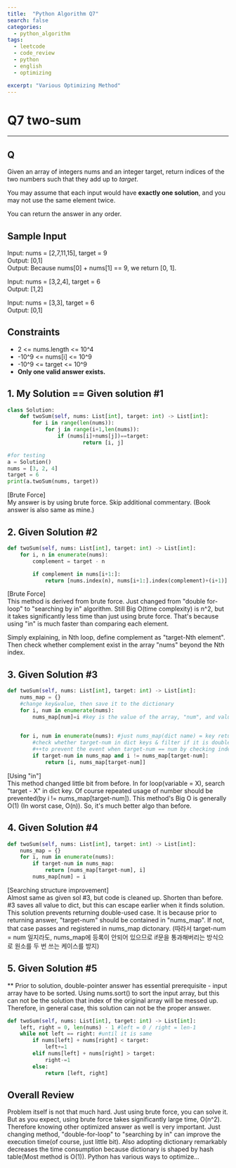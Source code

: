 ```yaml
---
title:  "Python Algorithm Q7"
search: false
categories: 
  - python_algorithm
tags:
  - leetcode
  - code_review
  - python
  - english
  - optimizing

excerpt: "Various Optimizing Method"
---
```


# Q7 two-sum
___

## Q
Given an array of integers nums and an integer target, return indices of the two numbers such that they add up to _target_.

You may assume that each input would have __exactly one solution__, and you may not use the same element twice.

You can return the answer in any order.

## Sample Input
Input: nums = [2,7,11,15], target = 9  
Output: [0,1]  
Output: Because nums[0] + nums[1] == 9, we return [0, 1].

Input: nums = [3,2,4], target = 6  
Output: [1,2]  

Input: nums = [3,3], target = 6  
Output: [0,1]  

## Constraints
- 2 <= nums.length <= 10^4
- -10^9 <= nums[i] <= 10^9
- -10^9 <= target <= 10^9
- __Only one valid answer exists.__

## 1. My Solution == Given solution #1
```py
class Solution:
    def twoSum(self, nums: List[int], target: int) -> List[int]:
        for i in range(len(nums)):
            for j in range(i+1,len(nums)):
                if (nums[i]+nums[j])==target:
                        return [i, j]

#for testing
a = Solution()
nums = [3, 2, 4]
target = 6
print(a.twoSum(nums, target))
```
[Brute Force]  
My answer is by using brute force. Skip additional commentary. (Book answer is also same as mine.)

## 2. Given Solution #2
```py
def twoSum(self, nums: List[int], target: int) -> List[int]:
    for i, n in enumerate(nums):
        complement = target - n

        if complement in nums[i+1:]:
            return [nums.index(n), nums[i+1:].index(complement)+(i+1)]
```

[Brute Force]  
This method is derived from brute force. Just changed from "double for-loop" to "searching by in" algorithm. Still Big O(time complexity) is n^2, but it takes significantly less time than just using brute force. That's because using "in" is much faster than comparing each element.  

Simply explaining, in Nth loop, define complement as "target-Nth element". Then check whether complement exist in the array "nums" beyond the Nth index.

## 3. Given Solution #3
```py
def twoSum(self, nums: List[int], target: int) -> List[int]:
    nums_map = {}
    #change key&value, then save it to the dictionary
    for i, num in enumerate(nums):
        nums_map[num]=i #key is the value of the array, "num", and value is its idx.

    
    for i, num in enumerate(nums): #just nums_map(dict name) = key returns.
        #check whether target-num in dict keys & filter if it is double-used (by checking "i")
        #++to prevent the event when target-num == num by checking index, "i"
        if target-num in nums_map and i != nums_map[target-num]:
            return [i, nums_map[target-num]]
```

[Using "in"]  
This method changed little bit from before. In for loop(variable = X), search "target - X" in dict key. Of course repeated usage of number should be prevented(by i != nums_map[target-num]). This method's Big O is generally O(1) (In worst case, O(n)). So, it's much better algo than before.

## 4. Given Solution #4
```py
def twoSum(self, nums: List[int], target: int) -> List[int]:
    nums_map = {}
    for i, num in enumerate(nums):
        if target-num in nums_map:
            return [nums_map[target-num], i]
        nums_map[num] = i
```

[Searching structure improvement]  
Almost same as given sol #3, but code is cleaned up. Shorten than before. #3 saves all value to dict, but this can escape earlier when it finds solution. This solution prevents returning double-used case. It is because prior to returning answer, "target-num" should be contained in "nums_map". If not, that case passes and registered in nums_map dictonary. (따라서 target-num = num 일지라도, nums_map에 등록이 안되어 있으므로 if문을 통과해버리는 방식으로 원소를 두 번 쓰는 케이스를 방지)

## 5. Given Solution #5

** Prior to solution, double-pointer answer has essential prerequisite - input array have to be sorted. Using nums.sort() to sort the input array, but this can not be the solution that index of the original array will be messed up. Therefore, in general case, this solution can not be the proper answer.

```py
def twoSum(self, nums: List[int], target: int) -> List[int]:
    left, right = 0, len(nums) - 1 #left = 0 / right = len-1
    while not left == right: #until it is same
        if nums[left] + nums[right] < target:
            left+=1
        elif nums[left] + nums[right] > target:
            right-=1
        else:
            return [left, right]
```

## Overall Review
Problem itself is not that much hard. Just using brute force, you can solve it. But as you expect, using brute force takes significantly large time, O(n^2). Therefore knowing other optimized answer as well is very important. Just changing method, "double-for-loop" to "searching by in" can improve the execution time(of course, just little bit). Also adopting dictionary remarkably decreases the time consumption because dictionary is shaped by hash table(Most method is O(1)). Python has various ways to optimize...


